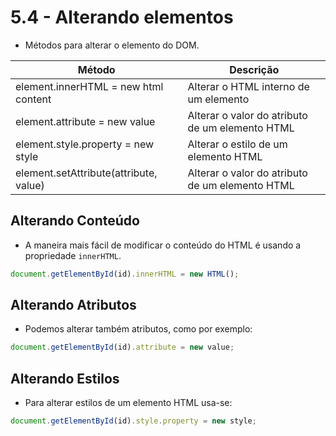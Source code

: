 # 5.4 - Alterando elementos

- Métodos para alterar o elemento do DOM.

| Método                                 | Descrição                                       |
| -------------------------------------- | ----------------------------------------------- |
| element.innerHTML = new html content   | Alterar o HTML interno de um elemento           |
| element.attribute = new value          | Alterar o valor do atributo de um elemento HTML |
| element.style.property = new style     | Alterar o estilo de um elemento HTML            |
| element.setAttribute(attribute, value) | Alterar o valor do atributo de um elemento HTML |

## Alterando Conteúdo
- A maneira mais fácil de modificar o conteúdo do HTML é usando a propriedade `innerHTML`.

```javascript
document.getElementById(id).innerHTML = new HTML();
```

## Alterando Atributos
- Podemos alterar também atributos, como por exemplo:

```javascript
document.getElementById(id).attribute = new value;
```

## Alterando Estilos
- Para alterar estilos de um elemento HTML usa-se:

```javascript
document.getElementById(id).style.property = new style;
```
